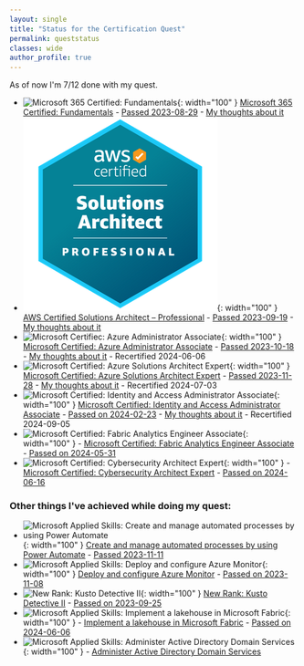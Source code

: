 ```yaml
---
layout: single
title: "Status for the Certification Quest"
permalink: queststatus
classes: wide
author_profile: true
---
```




As of now I'm 7/12 done with my quest. 

- ![Microsoft 365 Certified: Fundamentals](https://learn.microsoft.com/media/learn/certification/badges/microsoft-certified-fundamentals-badge.svg?branch=main){: width="100" } [Microsoft 365 Certified: Fundamentals](https://learn.microsoft.com/en-us/certifications/microsoft-365-fundamentals/) - [Passed 2023-08-29](https://learn.microsoft.com/api/credentials/share/en-us/OleRandHendriksen-9681/E31F7C2CEA601457?sharingId=1CF91CEEF57A27BB) - [My thoughts about it](/certifications/2023/08/29/1-out-of-12.html)
- ![AWS Certified Solutions Architect – Professional](../assets/images/certification2/badge.png){: width="100" } [AWS Certified Solutions Architect – Professional](https://aws.amazon.com/certification/certified-solutions-architect-professional/?ch=sec&sec=rmg&d=1) - [Passed 2023-09-19](https://www.credly.com/badges/4c177d9c-cac9-48e8-a736-77bca01737ef) - [My thoughts about it](/certifications/2023/09/19/2-out-of-12.html)
- ![Microsoft Certifiec: Azure Administrator Associate](https://learn.microsoft.com/media/learn/certification/badges/microsoft-certified-associate-badge.svg?branch=main){: width="100" } [Microsoft Certified: Azure Administrator Associate](https://learn.microsoft.com/en-us/certifications/azure-administrator/) - [Passed 2023-10-18](https://learn.microsoft.com/api/credentials/share/en-us/randriksen/2A6BE39D22611D36?sharingId=1CF91CEEF57A27BB) - [My thoughts about it](/certifications/2023/10/18/3-out-of-12.html) - Recertified 2024-06-06
- ![Microsoft Certified: Azure Solutions Architect Expert](https://learn.microsoft.com/media/learn/certification/badges/microsoft-certified-expert-badge.svg?branch=main){: width="100" } [Microsoft Certified: Azure Solutions Architect Expert](https://learn.microsoft.com/en-us/certifications/azure-solutions-architect/) - [Passed 2023-11-28](https://learn.microsoft.com/en-us/users/randriksen/credentials/certification/azure-administrator) - [My thoughts about it](/certifications/2023/11/28/4-out-of-12.html) - Recertified 2024-07-03
- ![Microsoft Certified: Identity and Access Administrator Associate](https://learn.microsoft.com/media/learn/certification/badges/microsoft-certified-associate-badge.svg?branch=main){: width="100" } [Microsoft Certified: Identity and Access Administrator Associate](https://learn.microsoft.com/en-us/credentials/certifications/identity-and-access-administrator/) - [Passed on 2024-02-23](https://learn.microsoft.com/api/credentials/share/en-us/randriksen/EA21D168201321D5?sharingId=1CF91CEEF57A27BB) - [My thoughts about it](/certifications/2024/02/26/5-out-of-12.html) - Recertified 2024-09-05
- ![Microsoft Certified: Fabric Analytics Engineer Associate](https://learn.microsoft.com/media/learn/certification/badges/microsoft-certified-associate-badge.svg?branch=main){: width="100" } - [Microsoft Certified: Fabric Analytics Engineer Associate](https://learn.microsoft.com/en-us/credentials/certifications/fabric-analytics-engineer-associate/?practice-assessment-type=certification) - [Passed on 2024-05-31](https://learn.microsoft.com/api/credentials/share/en-us/randriksen/AB06AF14F453D01E?sharingId=1CF91CEEF57A27BB)
- ![Microsoft Certified: Cybersecurity Architect Expert](https://learn.microsoft.com/en-us/media/learn/certification/badges/microsoft-certified-expert-badge.svg){: width="100" } - [Microsoft Certified: Cybersecurity Architect Expert](https://learn.microsoft.com/en-us/credentials/certifications/cybersecurity-architect-expert/) - [Passed on 2024-06-16](https://learn.microsoft.com/api/credentials/share/en-us/randriksen/8CB7CC48C6B0A974?sharingId=1CF91CEEF57A27BB)

### Other things I've achieved while doing my quest:
 - ![Microsoft Applied Skills: Create and manage automated processes by using Power Automate](https://learn.microsoft.com/en-us/media/profile/zero-state-applied-skills.svg?branch=main){: width="100" } [Create and manage automated processes by using Power Automate](https://learn.microsoft.com/en-us/credentials/applied-skills/create-and-manage-automated-processes-with-power-automate/) - [Passed 2023-11-11](https://learn.microsoft.com/api/credentials/share/en-us/randriksen/468D3966F5018A2A?sharingId=1CF91CEEF57A27BB)
 - ![Microsoft Applied Skills: Deploy and configure Azure Monitor](https://learn.microsoft.com/en-us/media/profile/zero-state-applied-skills.svg?branch=main){: width="100" } [Deploy and configure Azure Monitor](https://learn.microsoft.com/en-us/credentials/applied-skills/deploy-and-configure-azure-monitor/) - [Passed on 2023-11-08](https://learn.microsoft.com/api/credentials/share/en-us/randriksen/2B0C37E9F66BB8F4?sharingId=1CF91CEEF57A27BB)
 - ![New Rank: Kusto Detective II](https://images.credly.com/size/340x340/images/8fc10fee-7b05-4b86-8504-01abf614bcac/image.png){: width="100" } [New Rank: Kusto Detective II](https://detective.kusto.io/) - [Passed on 2023-09-25](https://www.credly.com/badges/16e3b4fd-939d-4fdc-9b37-1027b24ec2a5/public_url)
 - ![Microsoft Applied Skills: Implement a lakehouse in Microsoft Fabric](https://learn.microsoft.com/en-us/media/learn/credential/badges/applied-skill.svg?branch=main?branch=main){: width="100" } - [Implement a lakehouse in Microsoft Fabric](https://learn.microsoft.com/en-us/credentials/applied-skills/implement-lakehouse-microsoft-fabric/) - [Passed on 2024-06-06](https://learn.microsoft.com/api/credentials/share/en-us/randriksen/E939B2BCAC7727D0?sharingId=1CF91CEEF57A27BB)
 - ![Microsoft Applied Skills: Administer Active Directory Domain Services](https://learn.microsoft.com/en-us/media/learn/credential/badges/applied-skill.svg?branch=main){: width="100" } - [Administer Active Directory Domain Services](https://learn.microsoft.com/en-us/credentials/applied-skills/administer-active-directory-domain-services/)


